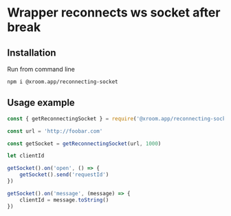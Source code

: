 # Wrapper reconnects ws socket after break

## Installation

Run from command line

```
npm i @xroom.app/reconnecting-socket
```

## Usage example

```js
const { getReconnectingSocket } = require('@xroom.app/reconnecting-socket')

const url = 'http://foobar.com'

const getSocket = getReconnectingSocket(url, 1000)

let clientId

getSocket().on('open', () => {
    getSocket().send('requestId')
})

getSocket().on('message', (message) => {
    clientId = message.toString()
})
```
